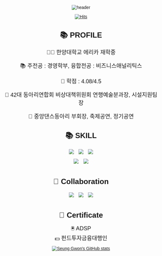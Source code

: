 ![header](https://capsule-render.vercel.app/api?type=waving&color=99afc2&text=Welcome%20to%20Seung%20Gwon's%20GitHub%20👋&animation=twinkling&fontSize=35&fontAlignY=40&fontAlign=65&height=250)

[![Hits](https://hits.seeyoufarm.com/api/count/incr/badge.svg?url=https%3A%2F%2Fgithub.com%2FSeungGwonRyu&count_bg=%231A7870&title_bg=%23625C9E&icon=sparkpost.svg&icon_color=%23E7E7E7&title=hits&edge_flat=false)](https://hits.seeyoufarm.com)

<!DOCTYPE html>
<html>
<head>
  <meta charset="UTF-8">
  <title>📚 PROFILE</title>
  <style>
    body {
      text-align: center;
      font-family: Arial, sans-serif;
    }
    h1 {
      font-size: 24px;
    }
    .section {
      margin-top: 20px;
    }
    .section-title {
      font-size: 20px;
    }
    .content {
      font-size: 18px;
    }
    .badge {
      margin: 5px;
    }
  </style>
</head>
<body>
  <div class="section">
    <h1>📚 PROFILE</h1>
    <div class="content">
      <p> 🧑‍🎓 한양대학교 에리카 재학중</p>
      <p> 📚 주전공 : 경영학부, 융합전공 : 비즈니스애널리틱스</p>
      <p> 📖 학점 : 4.08/4.5</p>
      <p> 👦 42대 동아리연합회 비상대책위원회 연행예술분과장, 시설지원팀장</p>
      <p> 🕺 중앙댄스동아리 부회장, 축제공연, 정기공연</p>
    </div>
  </div>

  <div class="section">
    <h1>📚 SKILL</h1>
    <div class="content">
      <img class="badge" src="https://img.shields.io/badge/python-3776AB?style=for-the-badge&logo=python&logoColor=white">
      <img class="badge" src="https://img.shields.io/badge/R-276DC3?style=for-the-badge&logo=R&logoColor=white">
      <img class="badge" src="https://img.shields.io/badge/GitHub-181717?style=for-the-badge&logo=GitHub&logoColor=white">
      <br>
      <img class="badge" src="https://img.shields.io/badge/Excel-217346?style=for-the-badge&logo=MicrosoftExcel&logoColor=white">
      <img class="badge" src="https://img.shields.io/badge/Power%20Point-B7472A?style=for-the-badge&logo=MicrosoftPowerPoint&logoColor=white">
    </div>
  </div>

  <div class="section">
    <h1>📱 Collaboration</h1>
    <div class="content">
      <img class="badge" src="https://img.shields.io/badge/Slack-4A154B?style=for-the-badge&logo=Slack&logoColor=white">
      <img class="badge" src="https://img.shields.io/badge/Notion-000000?style=for-the-badge&logo=Notion&logoColor=white">
      <img class="badge" src="https://img.shields.io/badge/Discord-5865F2?style=for-the-badge&logo=Discord&logoColor=white">
    </div>
  </div>

  <div class="section">
    <h1>📖 Certificate</h1>
    <div class="content">
      🖲️ ADSP<br>
      💵 펀드투자금융대행인
    </div>
  </div>
</body>
</html>




  
[![Seung Gwon's GitHub stats](https://github-readme-stats.vercel.app/api?username=SeungGwonRyu&include_all_commits=true&theme=nord&hide_border=true&count_private=true)](https://github.com/jiholee0/github-readme-stats)
